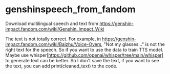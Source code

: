 # genshinspeech_from_fandom
Download multilingual speech and text from https://genshin-impact.fandom.com/wiki/Genshin_Impact_Wiki

The text is not totally correct. For example, in https://genshin-impact.fandom.com/wiki/Baizhu/Voice-Overs, "Not my glasses..." is not the right text for the speech. So if you want to use the data to train TTS model. Maybe use whisper[https://github.com/openai/whisper/tree/main/whisper] to generate text can be better. So I don't save the text, if you want to see the text, you can add print(cleaned_text) to the code.
